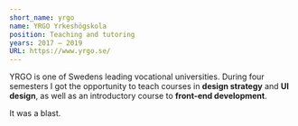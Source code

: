 ```yaml
---
short_name: yrgo
name: YRGO Yrkeshögskola
position: Teaching and tutoring
years: 2017 – 2019
URL: https://www.yrgo.se/
---
```

YRGO is one of Swedens leading vocational universities. During four semesters I got the opportunity to teach courses in **design strategy** and **UI design**, as well as an introductory course to **front-end development**.

It was a blast.